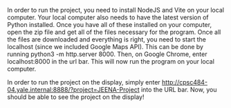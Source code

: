 In order to run the project, you need to install NodeJS and Vite on your local computer. Your local computer also needs to have the latest version of Python installed. Once you have all of these installed on your computer, open the zip file and get all of the files necessary for the program. Once all the files are downloaded and everything is right, you need to start the localhost (since we included Google Maps API). This can be done by running python3 -m http.server 8000. Then, on Google Chrome, enter localhost:8000 in the url bar. This will now run the program on your local computer.

In order to run the project on the display, simply enter http://cpsc484-04.yale.internal:8888/?project=JEENA-Project into the URL bar. Now, you should be able to see the project on the display! 

  
